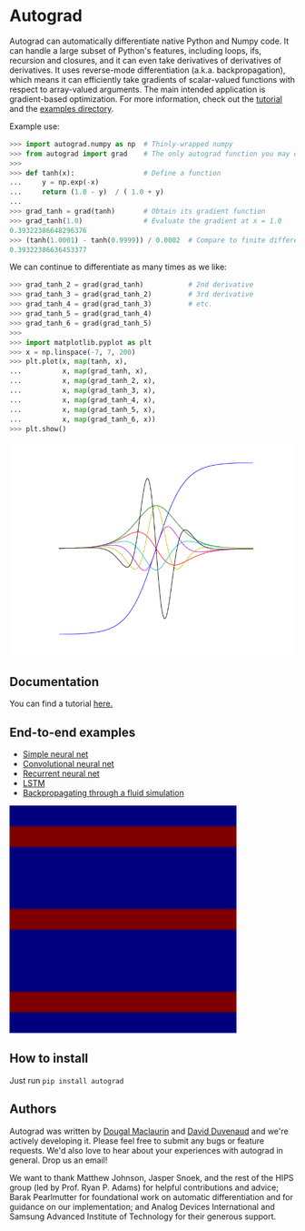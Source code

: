 # Autograd

Autograd can automatically differentiate native Python and Numpy code. It can
handle a large subset of Python's features, including loops, ifs, recursion and
closures, and it can even take derivatives of derivatives of derivatives. It
uses reverse-mode differentiation (a.k.a. backpropagation), which means it can
efficiently take gradients of scalar-valued functions with respect to
array-valued arguments. The main intended application is gradient-based
optimization. For more information, check out the [tutorial](docs/tutorial.md)
and the [examples directory](examples/).

Example use:

```python
>>> import autograd.numpy as np  # Thinly-wrapped numpy
>>> from autograd import grad    # The only autograd function you may ever need
>>>
>>> def tanh(x):                 # Define a function
...     y = np.exp(-x)
...     return (1.0 - y)  / ( 1.0 + y)
... 
>>> grad_tanh = grad(tanh)       # Obtain its gradient function
>>> grad_tanh(1.0)               # Evaluate the gradient at x = 1.0
0.39322386648296376
>>> (tanh(1.0001) - tanh(0.9999)) / 0.0002  # Compare to finite differences
0.39322386636453377
```

We can continue to differentiate as many times as we like:

```python
>>> grad_tanh_2 = grad(grad_tanh)           # 2nd derivative
>>> grad_tanh_3 = grad(grad_tanh_2)         # 3rd derivative
>>> grad_tanh_4 = grad(grad_tanh_3)         # etc.
>>> grad_tanh_5 = grad(grad_tanh_4)
>>> grad_tanh_6 = grad(grad_tanh_5)
>>>
>>> import matplotlib.pyplot as plt
>>> x = np.linspace(-7, 7, 200)
>>> plt.plot(x, map(tanh, x),
...          x, map(grad_tanh, x),
...          x, map(grad_tanh_2, x),
...          x, map(grad_tanh_3, x),
...          x, map(grad_tanh_4, x),
...          x, map(grad_tanh_5, x),
...          x, map(grad_tanh_6, x))
>>> plt.show()
```

<img src="examples/0_tanh.png" width="600">

## Documentation

You can find a tutorial [here.](docs/tutorial.md)

## End-to-end examples

* [Simple neural net](examples/1_neural_net.py)
* [Convolutional neural net](examples/2_convnet.py)
* [Recurrent neural net](examples/2_rnn.py)
* [LSTM](examples/2_lstm.py)
* [Backpropagating through a fluid simulation](examples/fluidsim/fluidsim.py)

<img src="examples/fluidsim/animated.gif" width="400">

## How to install

Just run `pip install autograd`

## Authors

Autograd was written by [Dougal Maclaurin](mailto:maclaurin@physics.harvard.edu)
and [David Duvenaud](http://mlg.eng.cam.ac.uk/duvenaud/) and we're actively
developing it. Please feel free to submit any bugs or feature requests.
We'd also love to hear about your experiences with autograd in general.
Drop us an email!

We want to thank Matthew Johnson, Jasper Snoek, and the rest of the HIPS group
(led by Prof. Ryan P. Adams) for helpful contributions and advice; Barak Pearlmutter
for foundational work on automatic differentiation and for guidance on our
implementation; and Analog Devices International and Samsung Advanced Institute
of Technology for their generous support.
